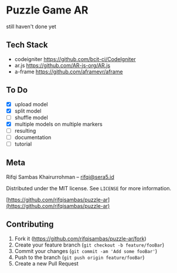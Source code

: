 # Puzzle Game AR 
still haven't done yet

## Tech Stack
- codeigniter https://github.com/bcit-ci/CodeIgniter
- ar.js https://github.com/AR-js-org/AR.js
- a-frame https://github.com/aframevr/aframe

## To Do
- [x] upload model
- [x] split model
- [ ] shuffle model
- [x] multiple models on multiple markers
- [ ] resulting
- [ ] documentation
- [ ] tutorial

## Meta

Rifqi Sambas Khairurrohman – rifqi@sera5.id

Distributed under the MIT license. See ``LICENSE`` for more information.

[https://github.com/rifqisambas/puzzle-ar](https://github.com/rifqisambas/puzzle-ar)

## Contributing

1. Fork it (<https://github.com/rifqisambas/puzzle-ar/fork>)
2. Create your feature branch (`git checkout -b feature/fooBar`)
3. Commit your changes (`git commit -am 'Add some fooBar'`)
4. Push to the branch (`git push origin feature/fooBar`)
5. Create a new Pull Request
